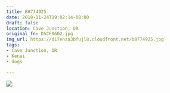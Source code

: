 ```yaml
---
title: B8774925
date: 2018-11-24T19:02:14-08:00
draft: false
location: Cave Junction, OR
original_fn: DSCF0602.jpg
img_url: https://d17enza3bfujl8.cloudfront.net/b8774925.jpg 
tags:
- Cave Junction, OR
- Kenai
- dogs

---
```


![](https://d17enza3bfujl8.cloudfront.net/b8774925.jpg)

